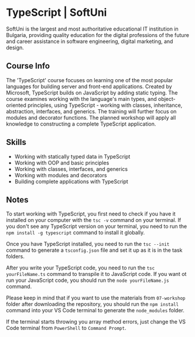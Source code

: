 # TypeScript | SoftUni

SoftUni is the largest and most authoritative educational IT institution in Bulgaria, providing quality education for the digital professions of the future and career assistance in software engineering, digital marketing, and design.

## Course Info

The 'TypeScript' course focuses on learning one of the most popular languages ​​for building server and front-end applications. Created by Microsoft, TypeScript builds on JavaScript by adding static typing. The course examines working with the language's main types, and object-oriented principles, using TypeScript - working with classes, inheritance, abstraction, interfaces, and generics. The training will further focus on modules and decorator functions. The planned workshop will apply all knowledge to constructing a complete TypeScript application.

## Skills

- Working with statically typed data in TypeScript
- Working with OOP and basic principles
- Working with classes, interfaces, and generics
- Working with modules and decorators
- Building complete applications with TypeScript

## Notes

To start working with TypeScript, you first need to check if you have it installed on your computer with the ```tsc -v``` command on your terminal. If you don't see any TypeScript version on your terminal, you need to run the ```npm install -g typescript``` command to install it globally.

Once you have TypeScript installed, you need to run the ```tsc --init``` command to generate a ```tsconfig.json``` file and set it up as it is in the task folders.

After you write your TypeScript code, you need to run the ```tsc yourFileName.ts``` command to transpile it to JavaScript code. If you want ot run your JavaScript code, you should run the ```node yourFileName.js``` command.

Please keep in mind that if you want to use the materials from ```07-workshop``` folder after downloading the repository, you should run the ```npm install``` command into your VS Code terminal to generate the ```node_modules``` folder.

If the terminal starts throwing you array method errors, just change the VS Code terminal from ```PowerShell``` to ```Command Prompt```.

